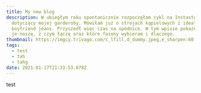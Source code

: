 ```yaml
---
title: My new blog
description: W ubiegłym roku spontanicznie rozpoczęłam cykl na Instastories
  dotyczący mojej garderoby. Mówiłam już o strojach kąpielowych i idealnych
  boyfriend jeans. Przyszedł więc czas na spódnice. W tym wpisie pokażę Wam jak
  je noszę, z czym łączę oraz które fasony wybieram i dlaczego.
thumbnail: https://imgcy.trivago.com/c_lfill,d_dummy.jpeg,e_sharpen:60,f_auto,h_450,q_auto,w_450/itemimages/78/55/7855118.jpeg
tags:
  - test
  - tah
  - tahg
date: 2021-01-17T21:33:53.678Z
---
```

test